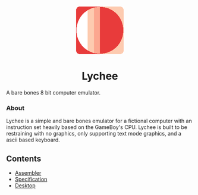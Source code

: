 <p align="center">
	<img src="./lychee.png">
</p>
<h1 align="center">Lychee</h1>

A bare bones 8 bit computer emulator.
### About
Lychee is a simple and bare bones emulator for a fictional computer with an instruction set heavily based on the GameBoy's CPU. Lychee is built to be restraining with no graphics, only supporting text mode graphics, and a ascii based keyboard.

## Contents
- [Assembler](./assembler/)
- [Specification](./spec/)
- [Desktop](./desktop/)
